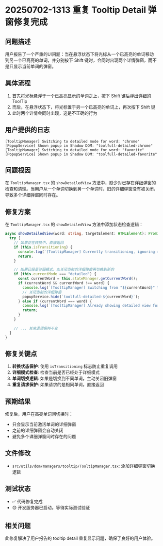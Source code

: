 # 20250702-1313 重复 Tooltip Detail 弹窗修复完成

## 问题描述

用户报告了一个严重的UI问题：当在悬浮状态下将光标从一个已高亮的单词移动到另一个已高亮的单词，并分别按下 Shift 键时，会同时出现两个详情弹窗，而不是只显示当前单词的弹窗。

## 具体流程
1. 首先将光标悬浮于一个已高亮显示的单词之上，按下 Shift 键后弹出详细的 ToolTip
2. 而后，在悬浮状态下，将光标置于另一个已高亮的单词上，再次按下 Shift 键
3. 此时两个详情会同时出现，这是不正确的行为

## 用户提供的日志
```
[TooltipManager] Switching to detailed mode for word: "chrome"
[PopupService] Shown popup in Shadow DOM: "toolfull-detailed-chrome"
[TooltipManager] Switching to detailed mode for word: "favorite"  
[PopupService] Shown popup in Shadow DOM: "toolfull-detailed-favorite"
```

## 问题根因

在 `TooltipManager.tsx` 的 `showDetailedView` 方法中，缺少对已存在详细弹窗的检查和清理。当用户从一个单词切换到另一个单词时，旧的详细弹窗没有被关闭，导致多个详细弹窗同时存在。

## 修复方案

在 `TooltipManager.tsx` 的 `showDetailedView` 方法中添加状态检查逻辑：

```typescript
async showDetailedView(word: string, targetElement: HTMLElement): Promise<void> {
  try {
    // 如果正在转换中，直接返回
    if (this.isTransitioning) {
      console.log(`[TooltipManager] Currently transitioning, ignoring request for word: "${word}"`);
      return;
    }

    // 如果已经是详细模式，先关闭当前的详细弹窗再切换到新的
    if (this.currentMode === "detailed") {
      const currentWord = this.stateManager.getCurrentWord();
      if (currentWord && currentWord !== word) {
        console.log(`[TooltipManager] Switching from "${currentWord}" to "${word}" detailed view`);
        // 关闭当前的详细弹窗
        popupService.hide(`toolfull-detailed-${currentWord}`);
      } else if (currentWord === word) {
        console.log(`[TooltipManager] Already showing detailed view for word: "${word}"`);
        return;
      }
    }
    
    // ... 其余逻辑保持不变
  }
}
```

## 修复关键点

1. **转换状态保护**: 使用 `isTransitioning` 标志防止重复调用
2. **详细模式检查**: 检查当前是否已经处于详细模式
3. **单词切换逻辑**: 如果是切换到不同单词，主动关闭旧弹窗
4. **重复请求保护**: 如果请求的是相同单词，直接返回

## 预期结果

修复后，用户在高亮单词间切换时：
- 只会显示当前激活单词的详细弹窗
- 之前的详细弹窗会自动关闭
- 避免多个详细弹窗同时存在的问题

## 文件修改

- `src/utils/dom/managers/tooltip/TooltipManager.tsx`: 添加详细弹窗切换逻辑

## 测试状态

- ✅ 代码修复完成
- 🟡 开发服务器已启动，等待实际测试验证

## 相关问题

此修复解决了用户报告的 tooltip detail 重复显示问题，确保了良好的用户体验。